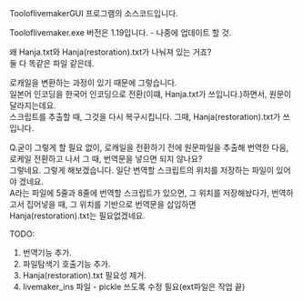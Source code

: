 TooloflivemakerGUI 프로그램의 소스코드입니다.  

Tooloflivemaker.exe 버전은 1.19입니다. - 나중에 업데이트 할 것.  


왜 Hanja.txt와 Hanja(restoration).txt가 나눠져 있는 거죠?  
둘 다 똑같은 파일 같은데.  

로캐일을 변환하는 과정이 있기 때문에 그렇습니다.  
일본어 인코딩을 한국어 인코딩으로 전환(이떄, Hanja.txt가 쓰입니다.)하면서, 원문이 달라지는데요.  
스크립트를 추출할 때, 그것을 다시 복구시킵니다. 그때, Hanja(restoration).txt가 쓰입니다.  

Q.굳이 그렇게 할 필요 없이, 로캐일을 전환하기 전에 원문파일을 추출해 번역한 다음, 로케일 전환하고 나서 그 때, 번역문을 넣으면 되지 않나요?  
그렇네요. 그렇게 해보겠습니다. 일단 번역할 스크립트의 위치를 저장하는 파일이 있어야 겠네요.  
A라는 파일에 5줄과 8줄에 번역할 스크립트가 있으면, 그 위치를 저장해놨다가, 번역하고서 집어넣을 때, 그 위치를 기반으로 번역문을 삽입하면  
Hanja(restoration).txt는 필요없겠네요.  

TODO:  
1. 번역기능 추가.  
2. 파일탐색기 호출기능 추가.  
3. Hanja(restoration).txt 필요성 제거.  
4. livemaker_ins 파일 - pickle 쓰도록 수정 필요(ext파일은 작업 끝)  